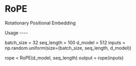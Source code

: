 # RoPE
Rotationary Positional Embedding



Usage ----

batch_size = 32
seq_length = 100
d_model = 512
inputs = np.random.uniform(size=(batch_size, seq_length, d_model))

rope = RoPE(d_model, seq_length)
output = rope(inputs)
